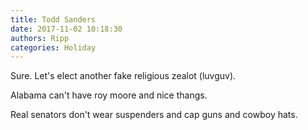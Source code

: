 ```yaml
---
title: Todd Sanders
date: 2017-11-02 10:18:30
authors: Ripp
categories: Holiday
---
```


 Sure. Let's elect another fake religious zealot (luvguv). 

Alabama can't have roy moore and nice thangs.

Real senators don't wear suspenders and cap guns and cowboy hats.